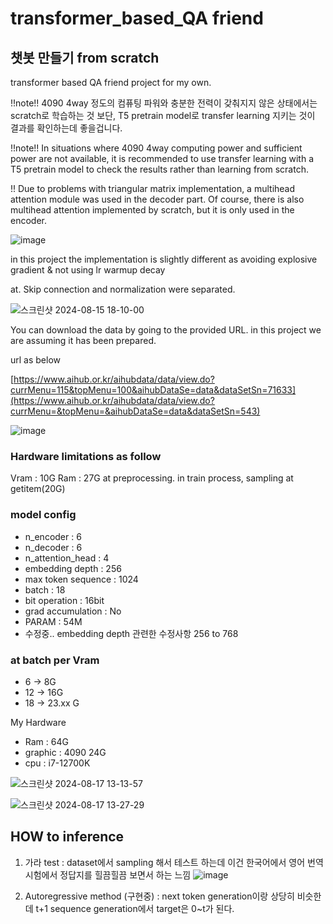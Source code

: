 # transformer_based_QA friend
## 챗봇 만들기 from scratch
transformer based QA friend project for my own.

!!note!! 4090 4way 정도의 컴퓨팅 파워와 충분한 전력이 갖춰지지 않은 상태에서는 scratch로 학습하는 것 보단, T5 pretrain model로 transfer learning 지키는 것이 결과를 확인하는데 좋을겁니다.

!!note!! In situations where 4090 4way computing power and sufficient power are not available, it is recommended to use transfer learning with a T5 pretrain model to check the results rather than learning from scratch.

!! Due to problems with triangular matrix implementation, a multihead attention module was used in the decoder part.
Of course, there is also multihead attention implemented by scratch, but it is only used in the encoder.

![image](https://github.com/user-attachments/assets/8054ded3-43d3-470f-8fd6-56ba88e8a832)

in this project the implementation is slightly different as avoiding explosive gradient & not using lr warmup decay

at. Skip connection and normalization were separated.


![스크린샷 2024-08-15 18-10-00](https://github.com/user-attachments/assets/9d4db099-d91a-48d7-b51c-bd788bd2c183)



You can download the data by going to the provided URL. in this project we are assuming it has been prepared.

url as below

[https://www.aihub.or.kr/aihubdata/data/view.do?currMenu=115&topMenu=100&aihubDataSe=data&dataSetSn=71633](https://www.aihub.or.kr/aihubdata/data/view.do?currMenu=&topMenu=&aihubDataSe=data&dataSetSn=543)


![image](https://github.com/user-attachments/assets/101371eb-7d35-4751-9dba-bbfe4c65e262)



### Hardware limitations as follow

Vram : 10G
Ram : 27G at preprocessing. in train process, sampling at getitem(20G)

### model config

- n_encoder : 6
- n_decoder : 6
- n_attention_head : 4
- embedding depth : 256
- max token sequence : 1024
- batch : 18
- bit operation : 16bit
- grad accumulation : No
- PARAM : 54M
- 수정중.. embedding depth 관련한 수정사항 256 to 768

### at batch per Vram

- 6 -> 8G
- 12 -> 16G
- 18 -> 23.xx G

My Hardware
- Ram : 64G
- graphic : 4090 24G
- cpu : i7-12700K

![스크린샷 2024-08-17 13-13-57](https://github.com/user-attachments/assets/2d7f4f9a-c266-4640-8229-c57d73afb72b)


![스크린샷 2024-08-17 13-27-29](https://github.com/user-attachments/assets/4f4ee03f-e6d4-451c-80ca-3b7745b413cb)


## HOW to inference
1. 가라 test
   : dataset에서 sampling 해서 테스트 하는데 이건 한국어에서 영어 번역 시험에서 정답지를 힐끔힐끔 보면서 하는 느낌
   ![image](https://github.com/user-attachments/assets/af24e04c-343f-4e93-b646-aea105bb3916)

3. Autoregressive method (구현중)
   : next token generation이랑 상당히 비슷한데 t+1 sequence generation에서 target은 0~t가 된다.

